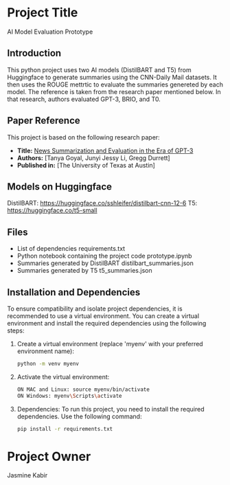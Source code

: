 # Project Title
AI Model Evaluation Prototype

## Introduction

This python project uses two AI models (DistilBART and T5) from Huggingface to generate summaries using the CNN-Daily Mail datasets. It then uses the ROUGE mettrtic to evaluate the summaries genereted by each model. The reference is taken from the research paper mentioned below. In that research, authors evaluated GPT-3, BRIO, and T0.

## Paper Reference

This project is based on the following research paper:
- **Title:** [News Summarization and Evaluation in the Era of GPT-3](https://api.semanticscholar.org/CorpusID:252532176)
- **Authors:** [Tanya Goyal, Junyi Jessy Li, Gregg Durrett]
- **Published in:** [The University of Texas at Austin]

## Models on Huggingface 
DistilBART: 
https://huggingface.co/sshleifer/distilbart-cnn-12-6
T5:
https://huggingface.co/t5-small

## Files 

- List of dependencies
requirements.txt 
- Python notebook containing the project code
prototype.ipynb
- Summaries generated by DistilBART
distilbart_summaries.json
- Summaries generated by T5
t5_summaries.json

## Installation and Dependencies

To ensure compatibility and isolate project dependencies, it is recommended to use a virtual environment. You can create a virtual environment and install the required dependencies using the following steps:

1. Create a virtual environment (replace 'myenv' with your preferred environment name):

   ```bash
   python -m venv myenv

2. Activate the virtual environment:
    ```bash
    ON MAC and Linux: source myenv/bin/activate
    ON Windows: myenv\Scripts\activate

3. Dependencies: To run this project, you need to install the required dependencies. Use the following command: 
    ```bash
    pip install -r requirements.txt

# Project Owner
Jasmine Kabir 